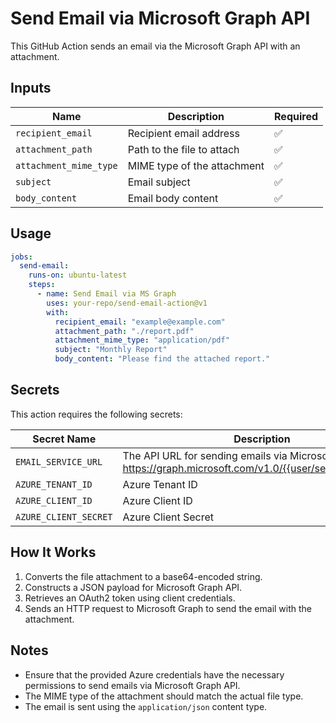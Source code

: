 # Send Email via Microsoft Graph API

This GitHub Action sends an email via the Microsoft Graph API with an attachment.

## Inputs

| Name                 | Description                     | Required |
|----------------------|---------------------------------|----------|
| `recipient_email`    | Recipient email address        | ✅       |
| `attachment_path`    | Path to the file to attach     | ✅       |
| `attachment_mime_type` | MIME type of the attachment | ✅       |
| `subject`           | Email subject                  | ✅       |
| `body_content`      | Email body content             | ✅       |

## Usage

```yaml
jobs:
  send-email:
    runs-on: ubuntu-latest
    steps:
      - name: Send Email via MS Graph
        uses: your-repo/send-email-action@v1
        with:
          recipient_email: "example@example.com"
          attachment_path: "./report.pdf"
          attachment_mime_type: "application/pdf"
          subject: "Monthly Report"
          body_content: "Please find the attached report."
```

## Secrets

This action requires the following secrets:

| Secret Name           | Description                                                                                                      |
|---------------------|------------------------------------------------------------------------------------------------------------------|
| `EMAIL_SERVICE_URL`  | The API URL for sending emails via Microsoft Graph ex: https://graph.microsoft.com/v1.0/{{user/sender}}/sendMail |
| `AZURE_TENANT_ID`    | Azure Tenant ID                                                                                                  |
| `AZURE_CLIENT_ID`    | Azure Client ID                                                                                                  |
| `AZURE_CLIENT_SECRET` | Azure Client Secret                                                                                              |

## How It Works

1. Converts the file attachment to a base64-encoded string.
2. Constructs a JSON payload for Microsoft Graph API.
3. Retrieves an OAuth2 token using client credentials.
4. Sends an HTTP request to Microsoft Graph to send the email with the attachment.

## Notes

- Ensure that the provided Azure credentials have the necessary permissions to send emails via Microsoft Graph API.
- The MIME type of the attachment should match the actual file type.
- The email is sent using the `application/json` content type.


